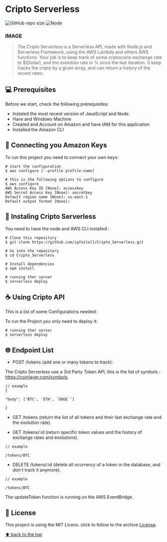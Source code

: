# Cripto Serverless

<!---Esses são exemplos. Veja https://shields.io para outras pessoas ou para personalizar este conjunto de escudos. Você pode querer incluir dependências, status do projeto e informações de licença aqui--->

![GitHub repo size](https://img.shields.io/github/repo-size/iuricode/README-template?style=for-the-badge)
![Node](https://img.shields.io/node/v/serverless?style=for-the-badge)


### IMAGE
 
> The Cripto Serverless is a Serverless API, made with Node.js and Serverless Framework, using the AWS Lambda and others AWS functions. Your job is to keep track of some criptocoins exchange rate to $(Dollar), and the evolution rate in % since the last iteration. It keep tracks the cripto by a given array, and can return a history of the recent rates.

## 💻 Prerequisites

Before we start, check the following prerequisites:

* Instaled the most recent version of JavaScript and Node.
* Have and Windows Machine
* Created and Account on Amazon and have IAM for this application
* Installed the Amazon CLI

## 🤖 Connecting you Amazon Keys

To run this project you need to connect your own keys:

```
# start the configuration
$ aws configure [--profile profile-name]

# this is the following options to configure
$ aws configure
AWS Access Key ID [None]: accesskey
AWS Secret Access Key [None]: secretkey
Default region name [None]: us-east-1
Default output format [None]: 
```


## 🚀 Instaling Cripto Serverless

You need to have the node and AWS CLI installed :

```
# Clone this repository
$ git clone https://github.com/igfeitall/Cripto_Serverless.git

# Go into the repository
$ cd Cripto_Serverless

# Install dependencies
$ npm install

# running ther server
$ serverless deploy
```

## ☕ Using Cripto API

This is a list of some Configurations needed:


To run the Project you only need to deploy it:

```
# running ther server
$ serverless deploy
```

## 🌐 Endpoint List

  - POST /tokens (add one or many tokens to track):

  The Cripto Serverless use a 3rd Party Token API, this is the list of symbols : https://coinlayer.com/symbols.

  ```
  // example
  { 

  "body": ['BTC', 'ETH', `DOGE`']

  }
  ```

  - GET /tokens (return the list of all tokens and their last exchange rate and the evolution rate).

  - GET /tokens/:id (return specific token values and the history of exchange rates and evolutions).
  
  ```
  // example

  /tokens/BTC
  ```

  - DELETE /tokens/:id (delete all ocurrency of a token in the database, and don`t track it anymore).

  ```
  // example
  
  /tokens/BTC
  ```

  The updateToken function is running on the AWS EventBridge.

## 📝 License

This project is using the MIT Licens. click to follow to the archive [License](LICENSE.md).

[⬆ back to the top](#Cripto_Serverless)<br>

